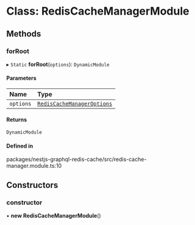 # Class: RedisCacheManagerModule

## Methods

### forRoot

▸ `Static` **forRoot**(`options`): `DynamicModule`

#### Parameters

| Name | Type |
| :------ | :------ |
| `options` | [`RedisCacheManagerOptions`](../interfaces/RedisCacheManagerOptions.md) |

#### Returns

`DynamicModule`

#### Defined in

packages/nestjs-graphql-redis-cache/src/redis-cache-manager.module.ts:10

## Constructors

### constructor

• **new RedisCacheManagerModule**()
